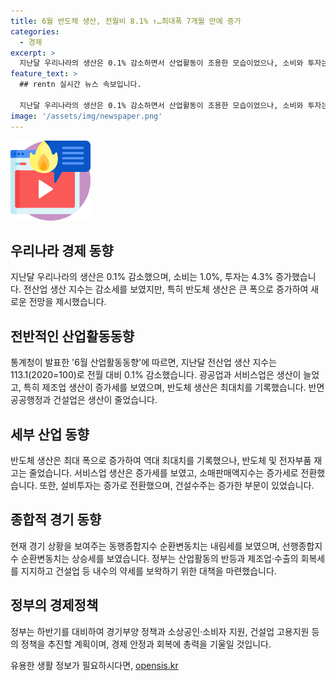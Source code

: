 ```yaml
---
title: 6월 반도체 생산, 전월비 8.1% ↑…최대폭 7개월 만에 증가
categories:
  - 경제
excerpt: >
  지난달 우리나라의 생산은 0.1% 감소하면서 산업활동이 조용한 모습이었으나, 소비와 투자는 증가세를 보였다. 반도체 생산은 7개월 만에 최대폭으로 증가했고, 반도체 생산 지수는 최대치를 경신했다. 특히 제조업 생산과 서비스업 생산은 증가세를 보였으며, 소매판매액지수와 설비투자 역시 증가했다. 이에 정부는 경기 회복 조짐을 보이고 있으며, 하반기 경제 정책 방향을 추진할 예정이다.
feature_text: >
  ## rentn 실시간 뉴스 속보입니다.

  지난달 우리나라의 생산은 0.1% 감소하면서 산업활동이 조용한 모습이었으나, 소비와 투자는 증가세를 보였다. 반도체 생산은 7개월 만에 최대폭으로 증가했고, 반도체 생산 지수는 최대치를 경신했다. 특히 제조업 생산과 서비스업 생산은 증가세를 보였으며, 소매판매액지수와 설비투자 역시 증가했다. 이에 정부는 경기 회복 조짐을 보이고 있으며, 하반기 경제 정책 방향을 추진할 예정이다.
image: '/assets/img/newspaper.png'
---
```


<p><img src="/assets/img/news.png" alt="rentncar 속보" /></p>

<h2 data-ke-size="size26">우리나라 경제 동향</h2>

<p data-ke-size="size16">지난달 우리나라의 생산은 0.1% 감소했으며, 소비는 1.0%, 투자는 4.3% 증가했습니다. 전산업 생산 지수는 감소세를 보였지만, 특히 반도체 생산은 큰 폭으로 증가하여 새로운 전망을 제시했습니다.</p>

<h2 data-ke-size="size26">전반적인 산업활동동향</h2>

<p data-ke-size="size16">통계청이 발표한 '6월 산업활동동향'에 따르면, 지난달 전산업 생산 지수는 113.1(2020=100)로 전월 대비 0.1% 감소했습니다. 광공업과 서비스업은 생산이 늘었고, 특히 제조업 생산이 증가세를 보였으며, 반도체 생산은 최대치를 기록했습니다. 반면 공공행정과 건설업은 생산이 줄었습니다.</p>

<h2 data-ke-size="size26">세부 산업 동향</h2>

<p data-ke-size="size16">반도체 생산은 최대 폭으로 증가하여 역대 최대치를 기록했으나, 반도체 및 전자부품 재고는 줄었습니다. 서비스업 생산은 증가세를 보였고, 소매판매액지수는 증가세로 전환했습니다. 또한, 설비투자는 증가로 전환했으며, 건설수주는 증가한 부문이 있었습니다.</p>

<h2 data-ke-size="size26">종합적 경기 동향</h2>

<p data-ke-size="size16">현재 경기 상황을 보여주는 동행종합지수 순환변동치는 내림세를 보였으며, 선행종합지수 순환변동치는 상승세를 보였습니다. 정부는 산업활동의 반등과 제조업·수출의 회복세를 지지하고 건설업 등 내수의 약세를 보왁하기 위한 대책을 마련했습니다.</p>

<h2 data-ke-size="size26">정부의 경제정책</h2>

<p data-ke-size="size16">정부는 하반기를 대비하여 경기부양 정책과 소상공인·소비자 지원, 건설업 고용지원 등의 정책을 추진할 계획이며, 경제 안정과 회복에 총력을 기울일 것입니다.</p>
유용한 생활 정보가 필요하시다면, <a href="https://opensis.kr" rel="dofollow">opensis.kr</a>


